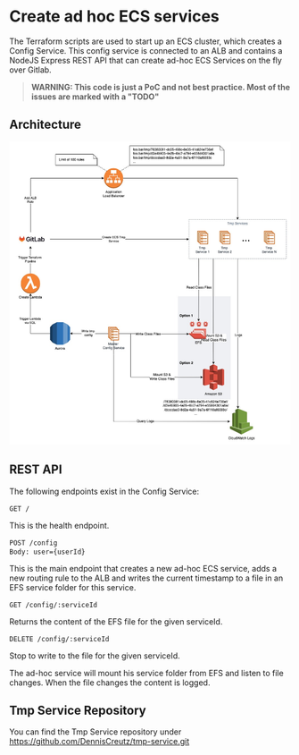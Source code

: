 # Create ad hoc ECS services
The Terraform scripts are used to start up an ECS cluster, which creates a Config Service. 
This config service is connected to an ALB and contains a NodeJS Express REST API that can create
ad-hoc ECS Services on the fly over Gitlab.

> **WARNING: This code is just a PoC and not best practice. Most of the issues are marked with a "TODO"**

## Architecture

<img alt="architecture" src="./architecture.jpg" width="800"/>

## REST API
The following endpoints exist in the Config Service:
```
GET /
```
This is the health endpoint.

```
POST /config
Body: user={userId}
```
This is the main endpoint that creates a new ad-hoc ECS service, adds a new routing rule to the ALB
and writes the current timestamp to a file in an EFS service folder for this service.

```
GET /config/:serviceId
```
Returns the content of the EFS file for the given serviceId.

```
DELETE /config/:serviceId
```
Stop to write to the file for the given serviceId.


The ad-hoc service will mount his service folder from EFS and listen to file changes.
When the file changes the content is logged.

## Tmp Service Repository
You can find the Tmp Service repository under https://github.com/DennisCreutz/tmp-service.git
